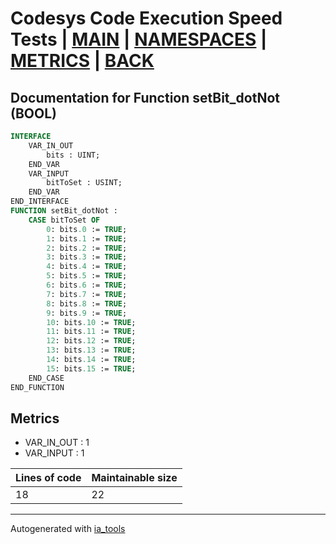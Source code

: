 # Codesys Code Execution Speed Tests | [MAIN] | [NAMESPACES] | [METRICS] | [BACK]  

## Documentation for Function setBit_dotNot (BOOL)  

```pascal
INTERFACE
    VAR_IN_OUT 
        bits : UINT;
    END_VAR
    VAR_INPUT 
        bitToSet : USINT;
    END_VAR
END_INTERFACE
FUNCTION setBit_dotNot :
    CASE bitToSet OF
    	0: bits.0 := TRUE;
    	1: bits.1 := TRUE;
    	2: bits.2 := TRUE;
    	3: bits.3 := TRUE;
    	4: bits.4 := TRUE;
    	5: bits.5 := TRUE;
    	6: bits.6 := TRUE;
    	7: bits.7 := TRUE;
    	8: bits.8 := TRUE;
    	9: bits.9 := TRUE;
    	10: bits.10 := TRUE;
    	11: bits.11 := TRUE;
    	12: bits.12 := TRUE;
    	13: bits.13 := TRUE;
    	14: bits.14 := TRUE;
    	15: bits.15 := TRUE;
    END_CASE
END_FUNCTION
```

## Metrics  

- VAR_IN_OUT : 1
- VAR_INPUT : 1

| Lines of code | Maintainable size |
| ------------- | ----------------- |
| 18 | 22 |

---
Autogenerated with [ia_tools](https://github.com/tkucic/ia_tools)  

[MAIN]: ../../../../index_st.md
[NAMESPACES]: ../../nsList_st.md
[METRICS]: ../../../metrics_st.md
[BACK]: ../nsMain_st.md
